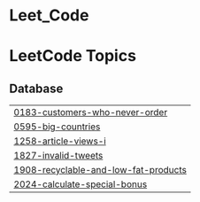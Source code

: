 # Leet_Code


<!---LeetCode Topics Start-->
# LeetCode Topics
## Database
|  |
| ------- |
| [0183-customers-who-never-order](https://github.com/kishorek0344/Leet_Code/tree/master/0183-customers-who-never-order) |
| [0595-big-countries](https://github.com/kishorek0344/Leet_Code/tree/master/0595-big-countries) |
| [1258-article-views-i](https://github.com/kishorek0344/Leet_Code/tree/master/1258-article-views-i) |
| [1827-invalid-tweets](https://github.com/kishorek0344/Leet_Code/tree/master/1827-invalid-tweets) |
| [1908-recyclable-and-low-fat-products](https://github.com/kishorek0344/Leet_Code/tree/master/1908-recyclable-and-low-fat-products) |
| [2024-calculate-special-bonus](https://github.com/kishorek0344/Leet_Code/tree/master/2024-calculate-special-bonus) |
<!---LeetCode Topics End-->